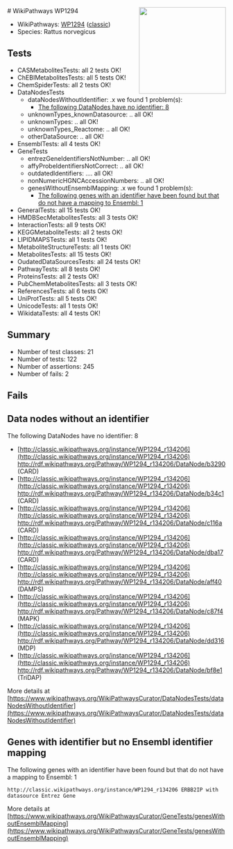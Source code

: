 <img style="float: right; width: 200px" src="https://upload.wikimedia.org/wikipedia/commons/thumb/8/83/Wplogo_with_text_500.png/640px-Wplogo_with_text_500.png" />
# WikiPathways WP1294

* WikiPathways: [WP1294](https://wikipathways.org/pathways/WP1294) ([classic](https://classic.wikipathways.org/instance/WP1294))
* Species: Rattus norvegicus
## Tests
* CASMetabolitesTests: all 2 tests OK!
* ChEBIMetabolitesTests: all 5 tests OK!
* ChemSpiderTests: all 2 tests OK!
* DataNodesTests
    * dataNodesWithoutIdentifier: .x we found 1 problem(s):
        * [The following DataNodes have no identifier: 8](#d2d32fa7)
    * unknownTypes_knownDatasource: .. all OK!
    * unknownTypes: .. all OK!
    * unknownTypes_Reactome: .. all OK!
    * otherDataSource: .. all OK!
* EnsemblTests: all 4 tests OK!
* GeneTests
    * entrezGeneIdentifiersNotNumber: .. all OK!
    * affyProbeIdentifiersNotCorrect: .. all OK!
    * outdatedIdentifiers: .... all OK!
    * nonNumericHGNCAccessionNumbers: .. all OK!
    * genesWithoutEnsemblMapping: .x we found 1 problem(s):
        * [The following genes with an identifier have been found but that do not have a mapping to Ensembl: 1](#40286d83)
* GeneralTests: all 15 tests OK!
* HMDBSecMetabolitesTests: all 3 tests OK!
* InteractionTests: all 9 tests OK!
* KEGGMetaboliteTests: all 2 tests OK!
* LIPIDMAPSTests: all 1 tests OK!
* MetaboliteStructureTests: all 1 tests OK!
* MetabolitesTests: all 15 tests OK!
* OudatedDataSourcesTests: all 24 tests OK!
* PathwayTests: all 8 tests OK!
* ProteinsTests: all 2 tests OK!
* PubChemMetabolitesTests: all 3 tests OK!
* ReferencesTests: all 6 tests OK!
* UniProtTests: all 5 tests OK!
* UnicodeTests: all 1 tests OK!
* WikidataTests: all 4 tests OK!


## Summary

* Number of test classes: 21
* Number of tests: 122
* Number of assertions: 245
* Number of fails: 2

## Fails

<a name="d2d32fa7" />

## Data nodes without an identifier

The following DataNodes have no identifier: 8

* [http://classic.wikipathways.org/instance/WP1294_r134206](http://classic.wikipathways.org/instance/WP1294_r134206) http://rdf.wikipathways.org/Pathway/WP1294_r134206/DataNode/b3290 (CARD)
* [http://classic.wikipathways.org/instance/WP1294_r134206](http://classic.wikipathways.org/instance/WP1294_r134206) http://rdf.wikipathways.org/Pathway/WP1294_r134206/DataNode/b34c1 (CARD)
* [http://classic.wikipathways.org/instance/WP1294_r134206](http://classic.wikipathways.org/instance/WP1294_r134206) http://rdf.wikipathways.org/Pathway/WP1294_r134206/DataNode/c116a (CARD)
* [http://classic.wikipathways.org/instance/WP1294_r134206](http://classic.wikipathways.org/instance/WP1294_r134206) http://rdf.wikipathways.org/Pathway/WP1294_r134206/DataNode/dba17 (CARD)
* [http://classic.wikipathways.org/instance/WP1294_r134206](http://classic.wikipathways.org/instance/WP1294_r134206) http://rdf.wikipathways.org/Pathway/WP1294_r134206/DataNode/aff40 (DAMPS)
* [http://classic.wikipathways.org/instance/WP1294_r134206](http://classic.wikipathways.org/instance/WP1294_r134206) http://rdf.wikipathways.org/Pathway/WP1294_r134206/DataNode/c87f4 (MAPK)
* [http://classic.wikipathways.org/instance/WP1294_r134206](http://classic.wikipathways.org/instance/WP1294_r134206) http://rdf.wikipathways.org/Pathway/WP1294_r134206/DataNode/dd316 (MDP)
* [http://classic.wikipathways.org/instance/WP1294_r134206](http://classic.wikipathways.org/instance/WP1294_r134206) http://rdf.wikipathways.org/Pathway/WP1294_r134206/DataNode/bf8e1 (TriDAP)


More details at [https://www.wikipathways.org/WikiPathwaysCurator/DataNodesTests/dataNodesWithoutIdentifier](https://www.wikipathways.org/WikiPathwaysCurator/DataNodesTests/dataNodesWithoutIdentifier)

<a name="40286d83" />

## Genes with identifier but no Ensembl identifier mapping

The following genes with an identifier have been found but that do not have a mapping to Ensembl: 1
```
http://classic.wikipathways.org/instance/WP1294_r134206 ERBB2IP with datasource Entrez Gene
```

More details at [https://www.wikipathways.org/WikiPathwaysCurator/GeneTests/genesWithoutEnsemblMapping](https://www.wikipathways.org/WikiPathwaysCurator/GeneTests/genesWithoutEnsemblMapping)

